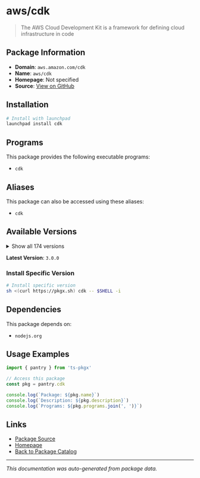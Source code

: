# aws/cdk

> The AWS Cloud Development Kit is a framework for defining cloud infrastructure in code

## Package Information

- **Domain**: `aws.amazon.com/cdk`
- **Name**: `aws/cdk`
- **Homepage**: Not specified
- **Source**: [View on GitHub](https://github.com/pkgxdev/pantry/tree/main/projects/aws.amazon.com/cdk/package.yml)

## Installation

```bash
# Install with launchpad
launchpad install cdk
```

## Programs

This package provides the following executable programs:

- `cdk`

## Aliases

This package can also be accessed using these aliases:

- `cdk`

## Available Versions

<details>
<summary>Show all 174 versions</summary>

- `3.0.0`, `2.1028.0`, `2.1027.0`, `2.1026.0`, `2.1025.0`
- `2.1024.0`, `2.1023.0`, `2.1022.0`, `2.1021.0`, `2.1020.2`
- `2.1020.1`, `2.1020.0`, `2.1019.2`, `2.1019.1`, `2.1019.0`
- `2.1018.1`, `2.1018.0`, `2.1017.1`, `2.1017.0`, `2.1016.1`
- `2.1016.0`, `2.1015.0`, `2.1014.0`, `2.1013.0`, `2.1012.0`
- `2.1011.0`, `2.1010.0`, `2.1009.0`, `2.1008.0`, `2.1007.0`
- `2.1006.0`, `2.1005.0`, `2.1004.0`, `2.1003.0`, `2.1002.0`
- `2.1001.0`, `2.1000.3`, `2.1000.2`, `2.1000.1`, `2.1000.0`
- `2.179.0`, `2.178.2`, `2.178.1`, `2.178.0`, `2.177.0`
- `2.176.0`, `2.175.1`, `2.175.0`, `2.174.1`, `2.174.0`
- `2.173.4`, `2.173.3`, `2.173.2`, `2.173.1`, `2.173.0`
- `2.172.0`, `2.171.1`, `2.171.0`, `2.170.0`, `2.169.0`
- `2.168.0`, `2.167.2`, `2.167.1`, `2.167.0`, `2.166.0`
- `2.165.0`, `2.164.1`, `2.164.0`, `2.163.1`, `2.163.0`
- `2.162.1`, `2.162.0`, `2.161.1`, `2.161.0`, `2.160.0`
- `2.159.1`, `2.159.0`, `2.158.0`, `2.157.0`, `2.156.0`
- `2.155.0`, `2.154.1`, `2.154.0`, `2.153.0`, `2.152.0`
- `2.151.1`, `2.151.0`, `2.150.0`, `2.149.0`, `2.148.1`
- `2.148.0`, `2.147.3`, `2.147.2`, `2.147.1`, `2.147.0`
- `2.146.0`, `2.145.0`, `2.144.0`, `2.143.1`, `2.143.0`
- `2.142.1`, `2.142.0`, `2.141.0`, `2.140.0`, `2.139.1`
- `2.139.0`, `2.138.0`, `2.137.0`, `2.136.1`, `2.136.0`
- `2.135.0`, `2.134.0`, `2.133.0`, `2.132.1`, `2.132.0`
- `2.131.0`, `2.130.0`, `2.129.0`, `2.128.0`, `2.127.0`
- `2.126.0`, `2.125.0`, `2.124.0`, `2.123.0`, `2.122.0`
- `2.121.1`, `2.121.0`, `2.120.0`, `2.119.0`, `2.118.0`
- `2.117.0`, `2.116.1`, `2.116.0`, `2.115.0`, `2.114.1`
- `2.114.0`, `2.113.0`, `2.112.0`, `2.111.0`, `2.110.1`
- `2.110.0`, `2.109.0`, `2.108.1`, `2.108.0`, `2.107.0`
- `2.106.1`, `2.106.0`, `2.105.0`, `2.104.0`, `2.103.1`
- `2.103.0`, `2.102.1`, `2.102.0`, `2.101.1`, `2.101.0`
- `2.100.0`, `2.99.1`, `2.99.0`, `2.98.0`, `2.97.1`
- `2.97.0`, `2.96.2`, `2.96.1`, `2.96.0`, `2.95.1`
- `2.95.0`, `2.94.0`, `2.93.0`, `2.92.0`, `2.91.0`
- `2.90.0`, `2.89.0`, `2.88.0`, `2.87.0`

</details>

**Latest Version**: `3.0.0`

### Install Specific Version

```bash
# Install specific version
sh <(curl https://pkgx.sh) cdk -- $SHELL -i
```

## Dependencies

This package depends on:

- `nodejs.org`

## Usage Examples

```typescript
import { pantry } from 'ts-pkgx'

// Access this package
const pkg = pantry.cdk

console.log(`Package: ${pkg.name}`)
console.log(`Description: ${pkg.description}`)
console.log(`Programs: ${pkg.programs.join(', ')}`)
```

## Links

- [Package Source](https://github.com/pkgxdev/pantry/tree/main/projects/aws.amazon.com/cdk/package.yml)
- [Homepage](#)
- [Back to Package Catalog](../../../package-catalog.md)

---

*This documentation was auto-generated from package data.*
